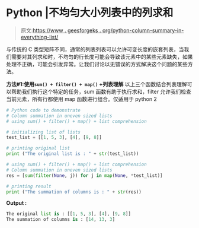 # Python |不均匀大小列表中的列求和

> 原文:[https://www . geesforgeks . org/python-column-summary-in-everything-list/](https://www.geeksforgeeks.org/python-column-summation-in-uneven-sized-lists/)

与传统的 C 类型矩阵不同，通常的列表列表可以允许可变长度的嵌套列表，当我们需要对其列求和时，不均匀的行长度可能会导致该元素中的某些元素缺失，如果处理不正确，可能会引发异常。让我们讨论以无错误的方式解决这个问题的某些方法。

**方法#1:使用`sum() + filter() + map()` +列表理解**
以上三个函数结合列表理解可以帮助我们执行这个特定的任务，sum 函数有助于执行求和，filter 允许我们检查当前元素，所有行都使用 map 函数进行组合。仅适用于 python 2

```py
# Python code to demonstrate  
# Column summation in uneven sized lists
# using sum() + filter() + map() + list comprehension

# initializing list of lists
test_list = [[1, 5, 3], [4], [9, 8]]

# printing original list 
print ("The original list is : " + str(test_list))

# using sum() + filter() + map() + list comprehension
# Column summation in uneven sized lists
res = [sum(filter(None, j)) for j in map(None, *test_list)]

# printing result
print ("The summation of columns is : " + str(res))
```

**Output :**

```py
The original list is : [[1, 5, 3], [4], [9, 8]]
The summation of columns is : [14, 13, 3]

```